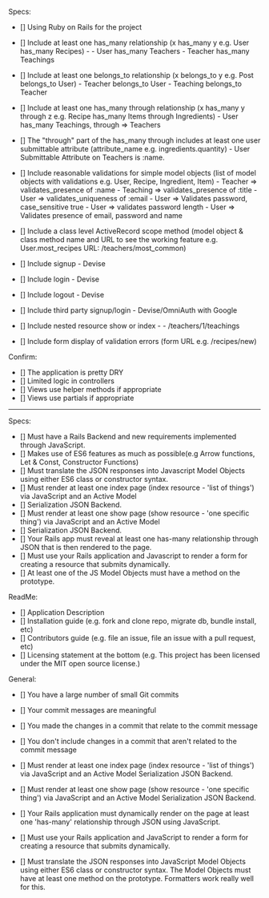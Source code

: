 Specs:
- [] Using Ruby on Rails for the project
- [] Include at least one has_many relationship (x has_many y e.g. User has_many Recipes) -
      - User has_many Teachers
      - Teacher has_many Teachings

- [] Include at least one belongs_to relationship (x belongs_to y e.g. Post belongs_to User)
      - Teacher belongs_to User
      - Teaching belongs_to Teacher

- [] Include at least one has_many through relationship (x has_many y through z e.g. Recipe has_many Items through Ingredients)
      - User has_many Teachings, through => Teachers

- [] The "through" part of the has_many through includes at least one user submittable attribute (attribute_name e.g. ingredients.quantity)
      - User Submittable Attribute on Teachers is :name.

- [] Include reasonable validations for simple model objects (list of model objects with validations e.g. User, Recipe, Ingredient, Item)
      - Teacher => validates_presence of :name
      - Teaching => validates_presence of :title
      - User => validates_uniqueness of :email
      - User => Validates password, case_sensitive true
      - User => validates password length
      - User => Validates presence of email, password and name

- [] Include a class level ActiveRecord scope method (model object & class method name and URL to see the working feature e.g. User.most_recipes URL: /teachers/most_common)

- [] Include signup - Devise
- [] Include login - Devise
- [] Include logout - Devise
- [] Include third party signup/login - Devise/OmniAuth with Google
- [] Include nested resource show or index -
        - /teachers/1/teachings

- [] Include form display of validation errors (form URL e.g. /recipes/new)

Confirm:
- [] The application is pretty DRY
- [] Limited logic in controllers
- [] Views use helper methods if appropriate
- [] Views use partials if appropriate

----

Specs:
- [] Must have a Rails Backend and new requirements implemented through JavaScript.
- [] Makes use of ES6 features as much as possible(e.g Arrow functions, Let & Const, Constructor Functions)
- [] Must translate the JSON responses into Javascript Model Objects using either ES6 class or constructor syntax.
- [] Must render at least one index page (index resource - 'list of things') via JavaScript and an Active Model
- [] Serialization JSON Backend.
- [] Must render at least one show page (show resource - 'one specific thing') via JavaScript and an Active Model
- [] Serialization JSON Backend.
- [] Your Rails app must reveal at least one has-many relationship through JSON that is then rendered to the page.
- [] Must use your Rails application and Javascript to render a form for creating a resource that submits dynamically.
- [] At least one of the JS Model Objects must have a method on the prototype.

ReadMe:
- [] Application Description
- [] Installation guide (e.g. fork and clone repo, migrate db, bundle install, etc)
- [] Contributors guide (e.g. file an issue, file an issue with a pull request, etc)
- [] Licensing statement at the bottom (e.g. This project has been licensed under the MIT open source license.)

General:
- [] You have a large number of small Git commits
- [] Your commit messages are meaningful
- [] You made the changes in a commit that relate to the commit message
- [] You don't include changes in a commit that aren't related to the commit message



- [] Must render at least one index page (index resource - 'list of things') via JavaScript and an Active Model Serialization JSON Backend.
- [] Must render at least one show page (show resource - 'one specific thing') via JavaScript and an Active Model Serialization JSON Backend.
- [] Your Rails application must dynamically render on the page at least one 'has-many' relationship through JSON using JavaScript.
- [] Must use your Rails application and JavaScript to render a form for creating a resource that submits dynamically.
- [] Must translate the JSON responses into JavaScript Model Objects using either ES6 class or constructor syntax. The Model Objects must have at least one method on the prototype. Formatters work really well for this.

